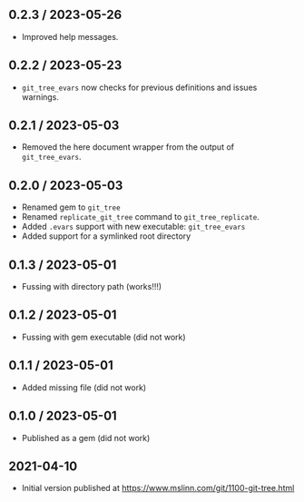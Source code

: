 ## 0.2.3 / 2023-05-26
  * Improved help messages.

## 0.2.2 / 2023-05-23
  * `git_tree_evars` now checks for previous definitions and issues warnings.

## 0.2.1 / 2023-05-03
  * Removed the here document wrapper from the output of `git_tree_evars`.

## 0.2.0 / 2023-05-03
  * Renamed gem to `git_tree`
  * Renamed `replicate_git_tree` command to `git_tree_replicate`.
  * Added `.evars` support with new executable: `git_tree_evars`
  * Added support for a symlinked root directory

## 0.1.3 / 2023-05-01
  * Fussing with directory path (works!!!)

## 0.1.2 / 2023-05-01
  * Fussing with gem executable (did not work)

## 0.1.1 / 2023-05-01
  * Added missing file (did not work)

## 0.1.0 / 2023-05-01
  * Published as a gem (did not work)

## 2021-04-10
  * Initial version published at https://www.mslinn.com/git/1100-git-tree.html
